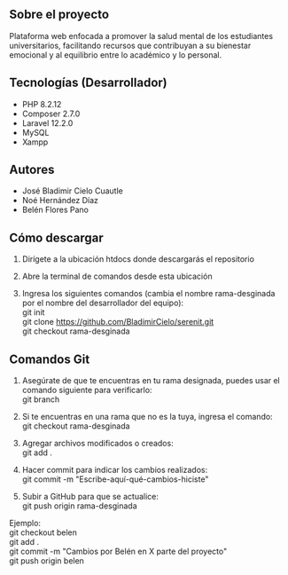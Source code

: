 

## Sobre el proyecto

Plataforma web enfocada a promover la salud mental de los estudiantes universitarios, facilitando recursos que contribuyan a su bienestar emocional y al equilibrio entre lo académico y lo personal.

## Tecnologías (Desarrollador)

- PHP 8.2.12
- Composer 2.7.0
- Laravel 12.2.0
- MySQL
- Xampp

## Autores

- José Bladimir Cielo Cuautle
- Noé Hernández Díaz
- Belén Flores Pano

## Cómo descargar

1. Dirígete a la ubicación htdocs donde descargarás el repositorio

2. Abre la terminal de comandos desde esta ubicación

3. Ingresa los siguientes comandos (cambia el nombre rama-desginada por el nombre del desarrollador del equipo):
<br>git init
<br>git clone https://github.com/BladimirCielo/serenit.git
<br>git checkout rama-desginada

## Comandos Git
1. Asegúrate de que te encuentras en tu rama designada, puedes usar el comando siguiente para verificarlo:
<br>git branch

2. Si te encuentras en una rama que no es la tuya, ingresa el comando:
<br>git checkout rama-desginada

3. Agregar archivos modificados o creados:
<br>git add .

4. Hacer commit para indicar los cambios realizados:
<br>git commit -m "Escribe-aquí-qué-cambios-hiciste"

5. Subir a GitHub para que se actualice:
<br>git push origin rama-desginada

Ejemplo:
<br>git checkout belen
<br>git add .
<br>git commit -m "Cambios por Belén en X parte del proyecto"
<br>git push origin belen
